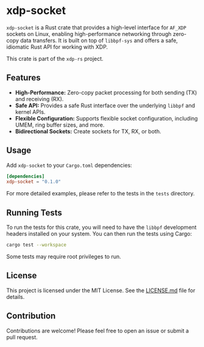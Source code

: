 # xdp-socket

`xdp-socket` is a Rust crate that provides a high-level interface for `AF_XDP` sockets on Linux, enabling high-performance networking through zero-copy data transfers. It is built on top of `libbpf-sys` and offers a safe, idiomatic Rust API for working with XDP.

This crate is part of the `xdp-rs` project.

## Features

- **High-Performance:** Zero-copy packet processing for both sending (TX) and receiving (RX).
- **Safe API:** Provides a safe Rust interface over the underlying `libbpf` and kernel APIs.
- **Flexible Configuration:** Supports flexible socket configuration, including UMEM, ring buffer sizes, and more.
- **Bidirectional Sockets:** Create sockets for TX, RX, or both.

## Usage

Add `xdp-socket` to your `Cargo.toml` dependencies:

```toml
[dependencies]
xdp-socket = "0.1.0"
```

For more detailed examples, please refer to the tests in the `tests` directory.

## Running Tests

To run the tests for this crate, you will need to have the `libbpf` development headers installed on your system. You can then run the tests using Cargo:

```sh
cargo test --workspace
```

Some tests may require root privileges to run.

## License

This project is licensed under the MIT License. See the [LICENSE.md](../LICENSE.md) file for details.

## Contribution

Contributions are welcome! Please feel free to open an issue or submit a pull request.